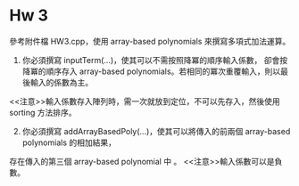 # Hw 3

參考附件檔 HW3.cpp，使用 array-based polynomials 來撰寫多項式加法運算。

1. 你必須撰寫 inputTerm(...)，使其可以不需按照降冪的順序輸入係數，
卻會按降冪的順序存入 array-based polynomials。若相同的冪次重覆輸入，則以最後輸入的係數為主。

<<注意>>輸入係數存入陣列時，需一次就放到定位，不可以先存入，然後使用 sorting 方法排序。

2. 你必須撰寫 addArrayBasedPoly(...)，使其可以將傳入的前兩個 array-based polynomials 的相加結果，
   
存在傳入的第三個 array-based polynomial 中 。
<<注意>>輸入係數可以是負數。